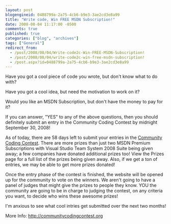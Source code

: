 ```yaml
---
layout: post
blogengineid: 0488799a-2a75-4cb6-b9e3-3ae2cd3e8a99
title: "Write code, Win FREE MSDN Subscription!"
date: 2008-08-04 11:17:00 -0500
comments: true
published: true
categories: ["blog", "archives"]
tags: ["General"]
redirect_from: 
  - /post/2008/08/04/Write-code2c-Win-FREE-MSDN-Subscription!
  - /post/2008/08/04/write-code2c-win-free-msdn-subscription!
  - /post.aspx?id=0488799a-2a75-4cb6-b9e3-3ae2cd3e8a99
---
```

<!-- more -->


Have you got a cool piece of code you wrote, but don&#39;t know what to do with?

Have you got a cool idea, but need the motivation to work on it?

Would you like an MSDN Subscription, but don&#39;t have the money to pay for it?



If you can answer, &quot;YES&quot; to any of the above questions, then you should definitely submit an entry in the Community Coding Contest by midnight September 30, 2008! 



As of today, there are 58 days left to submit your entries in the <a href="http://communitycodingcontest.org/">Community Coding Contest</a>. There are more prizes than just two MSDN Premium Subscriptions with Visual Studio Team System 2008 Suite being given away; a few companies have donated additional prizes too! View the Prizes page for a full list of the prizes being given away. Also, if we get a ton of entries, we may be able to get more prizes donated!



Once the entry phase of the contest is finished, the website will be opened up for the community to vote on the winners. We aren&#39;t going to have a panel of judges that might give the prizes to people they know. YOU the community are going to be in charge to judging the contest, on any criteria you want, to decide who wins these awesome prizes! 



I&#39;m anxious to see what cool intries get submitted over the next two months! 



More Info: <a href="http://communitycodingcontest.org">http://communitycodingcontest.org</a> 

